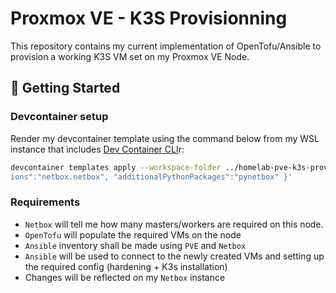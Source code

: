 # Proxmox VE - K3S Provisionning
This repository contains my current implementation of OpenTofu/Ansible to provision a working K3S VM set on my Proxmox VE Node.

## 🚀 Getting Started

### Devcontainer setup
Render my devcontainer template using the command below from my WSL instance that includes [Dev Container CLI](https://github.com/devcontainers/cli)r: 
```bash
devcontainer templates apply --workspace-folder ../homelab-pve-k3s-provisionning --template-id ghcr.io/jhoareaumarion/devcontainers/ansible-kubernetes-tofu:latest --template-args '{ "additionnalAnsibleCollect
ions":"netbox.netbox", "additionalPythonPackages":"pynetbox" }'
```

### Requirements
- `Netbox` will tell me how many masters/workers are required on this node.
- `OpenTofu` will populate the required VMs on the node
- `Ansible` inventory shall be made using `PVE` and `Netbox` 
- `Ansible` will be used to connect to the newly created VMs and setting up the required config (hardening + K3s installation)
- Changes will be reflected on my `Netbox` instance
